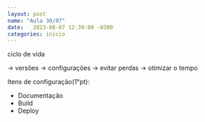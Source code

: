 ```yaml
---
layout: post
name: "Aula 30/07"
date:   2023-08-07 12:39:00 -0300
categories: inicio
---
```

ciclo de vida

→ versões
→ configurações
→ evitar perdas
→ otimizar o tempo

Itens de configuração(1°pt):

- Documentação
- Build
- Deploy